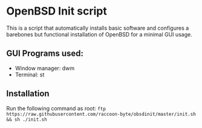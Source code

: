 # OpenBSD Init script

This is a script that automatically installs basic software and configures a barebones but functional installation of OpenBSD for a minimal GUI usage. 

## GUI Programs used: 
- Window manager: dwm
- Terminal: st

## Installation
Run the following command as root:
`ftp https://raw.githubusercontent.com/raccoon-byte/obsdinit/master/init.sh && sh ./init.sh`

